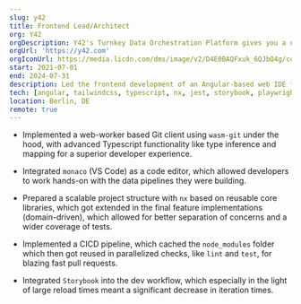 ```yaml
---
slug: y42
title: Frontend Lead/Architect
org: Y42
orgDescription: Y42's Turnkey Data Orchestration Platform gives you a unified space to build, monitor and maintain a robust flow of data to power your business.
orgUrl: 'https://y42.com'
orgIconUrl: https://media.licdn.com/dms/image/v2/D4E0BAQFxuk_6QJbQ4g/company-logo_100_100/company-logo_100_100/0/1667376972307/y42_business_intelligence_logo?e=1733356800&v=beta&t=Zo-uN4BjkVzoXga2VJlESBb-nnYMKM_CVbcJ1EdfwNg
start: 2021-07-01
end: 2024-07-31
description: Led the frontend development of an Angular-based web IDE for data-engineers, and expanded the team from 3 up to 9 developers whom I hired and mentored.
tech: [angular, tailwindcss, typescript, nx, jest, storybook, playwright, node, angular-material, wasm, github-actions]
location: Berlin, DE
remote: true
---
```


- Implemented a web-worker based Git client using `wasm-git` under the hood, with advanced Typescript functionality like type inference and mapping for a superior developer experience.

- Integrated `monaco` (VS Code) as a code editor, which allowed developers to work hands-on with the data pipelines they were building.

- Prepared a scalable project structure with `nx` based on reusable core libraries, which got extended in the final feature implementations (domain-driven), which allowed for better separation of concerns and a wider coverage of tests.

- Implemented a CICD pipeline, which cached the `node_modules` folder which then got reused in parallelized checks, like `lint` and `test`, for blazing fast pull requests.

- Integrated `Storybook` into the dev workflow, which especially in the light of large reload times meant a significant decrease in iteration times.
